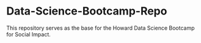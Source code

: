 # Data-Science-Bootcamp-Repo

This repository serves as the base for the Howard Data Science Bootcamp for Social Impact. 
